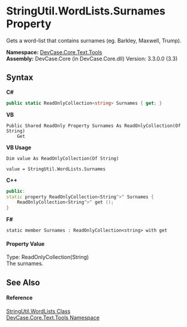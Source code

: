 # StringUtil.WordLists.Surnames Property 
 

Gets a word-list that contains surnames (eg. Barkley, Maxwell, Trump).

**Namespace:**&nbsp;<a href="N_DevCase_Core_Text_Tools">DevCase.Core.Text.Tools</a><br />**Assembly:**&nbsp;DevCase.Core (in DevCase.Core.dll) Version: 3.3.0.0 (3.3)

## Syntax

**C#**<br />
``` C#
public static ReadOnlyCollection<string> Surnames { get; }
```

**VB**<br />
``` VB
Public Shared ReadOnly Property Surnames As ReadOnlyCollection(Of String)
	Get
```

**VB Usage**<br />
``` VB Usage
Dim value As ReadOnlyCollection(Of String)

value = StringUtil.WordLists.Surnames

```

**C++**<br />
``` C++
public:
static property ReadOnlyCollection<String^>^ Surnames {
	ReadOnlyCollection<String^>^ get ();
}
```

**F#**<br />
``` F#
static member Surnames : ReadOnlyCollection<string> with get

```


#### Property Value
Type: ReadOnlyCollection(String)<br />The surnames.

## See Also


#### Reference
<a href="T_DevCase_Core_Text_Tools_StringUtil_WordLists">StringUtil.WordLists Class</a><br /><a href="N_DevCase_Core_Text_Tools">DevCase.Core.Text.Tools Namespace</a><br />